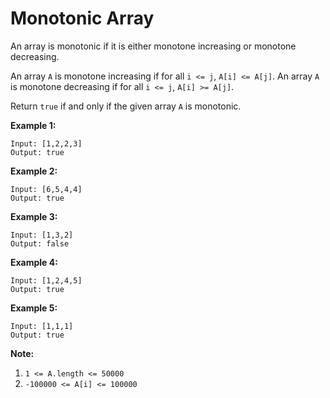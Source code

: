 # Monotonic Array

An array is monotonic if it is either monotone increasing or monotone decreasing.

An array `A` is monotone increasing if for all `i <= j`, `A[i] <= A[j]`.  An array `A` is monotone decreasing if for all `i <= j`, `A[i] >= A[j]`.

Return `true` if and only if the given array `A` is monotonic.

**Example 1:**

```
Input: [1,2,2,3]
Output: true
```

**Example 2:**

```
Input: [6,5,4,4]
Output: true
```

**Example 3:**

```
Input: [1,3,2]
Output: false
```

**Example 4:**

```
Input: [1,2,4,5]
Output: true
```

**Example 5:**

```
Input: [1,1,1]
Output: true
```

**Note:**

1. `1 <= A.length <= 50000`
2. `-100000 <= A[i] <= 100000`
